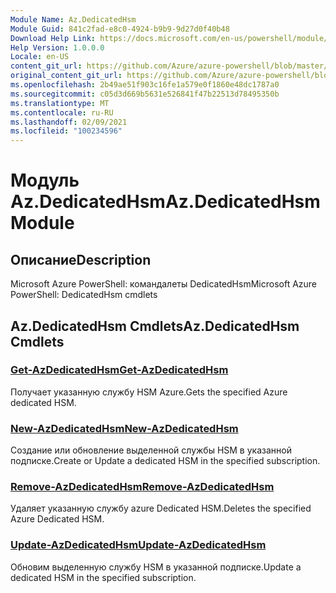 ```yaml
---
Module Name: Az.DedicatedHsm
Module Guid: 841c2fad-e8c0-4924-b9b9-9d27d0f40b48
Download Help Link: https://docs.microsoft.com/en-us/powershell/module/az.dedicatedhsm
Help Version: 1.0.0.0
Locale: en-US
content_git_url: https://github.com/Azure/azure-powershell/blob/master/src/DedicatedHsm/help/Az.DedicatedHsm.md
original_content_git_url: https://github.com/Azure/azure-powershell/blob/master/src/DedicatedHsm/help/Az.DedicatedHsm.md
ms.openlocfilehash: 2b49ae51f903c16fe1a579e0f1860e48dc1787a0
ms.sourcegitcommit: c05d3d669b5631e526841f47b22513d78495350b
ms.translationtype: MT
ms.contentlocale: ru-RU
ms.lasthandoff: 02/09/2021
ms.locfileid: "100234596"
---
```

# <span data-ttu-id="62c68-101">Модуль Az.DedicatedHsm</span><span class="sxs-lookup"><span data-stu-id="62c68-101">Az.DedicatedHsm Module</span></span>
## <span data-ttu-id="62c68-102">Описание</span><span class="sxs-lookup"><span data-stu-id="62c68-102">Description</span></span>
<span data-ttu-id="62c68-103">Microsoft Azure PowerShell: командалеты DedicatedHsm</span><span class="sxs-lookup"><span data-stu-id="62c68-103">Microsoft Azure PowerShell: DedicatedHsm cmdlets</span></span>

## <span data-ttu-id="62c68-104">Az.DedicatedHsm Cmdlets</span><span class="sxs-lookup"><span data-stu-id="62c68-104">Az.DedicatedHsm Cmdlets</span></span>
### [<span data-ttu-id="62c68-105">Get-AzDedicatedHsm</span><span class="sxs-lookup"><span data-stu-id="62c68-105">Get-AzDedicatedHsm</span></span>](Get-AzDedicatedHsm.md)
<span data-ttu-id="62c68-106">Получает указанную службу HSM Azure.</span><span class="sxs-lookup"><span data-stu-id="62c68-106">Gets the specified Azure dedicated HSM.</span></span>

### [<span data-ttu-id="62c68-107">New-AzDedicatedHsm</span><span class="sxs-lookup"><span data-stu-id="62c68-107">New-AzDedicatedHsm</span></span>](New-AzDedicatedHsm.md)
<span data-ttu-id="62c68-108">Создание или обновление выделенной службы HSM в указанной подписке.</span><span class="sxs-lookup"><span data-stu-id="62c68-108">Create or Update a dedicated HSM in the specified subscription.</span></span>

### [<span data-ttu-id="62c68-109">Remove-AzDedicatedHsm</span><span class="sxs-lookup"><span data-stu-id="62c68-109">Remove-AzDedicatedHsm</span></span>](Remove-AzDedicatedHsm.md)
<span data-ttu-id="62c68-110">Удаляет указанную службу azure Dedicated HSM.</span><span class="sxs-lookup"><span data-stu-id="62c68-110">Deletes the specified Azure Dedicated HSM.</span></span>

### [<span data-ttu-id="62c68-111">Update-AzDedicatedHsm</span><span class="sxs-lookup"><span data-stu-id="62c68-111">Update-AzDedicatedHsm</span></span>](Update-AzDedicatedHsm.md)
<span data-ttu-id="62c68-112">Обновим выделенную службу HSM в указанной подписке.</span><span class="sxs-lookup"><span data-stu-id="62c68-112">Update a dedicated HSM in the specified subscription.</span></span>

